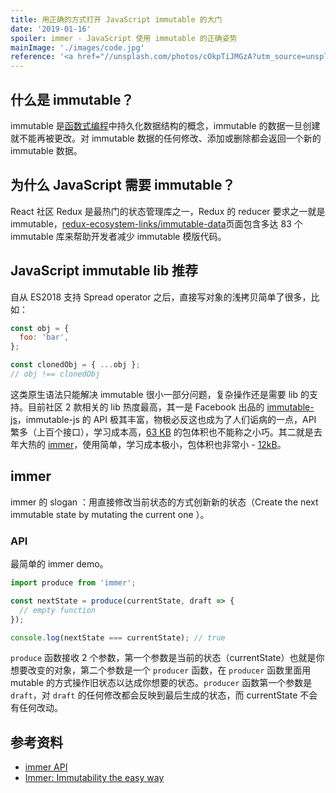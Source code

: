 ```yaml
---
title: 用正确的方式打开 JavaScript immutable 的大门
date: '2019-01-16'
spoiler: immer - JavaScript 使用 immutable 的正确姿势
mainImage: './images/code.jpg'
reference: '<a href="//unsplash.com/photos/cOkpTiJMGzA?utm_source=unsplash&utm_medium=referral&utm_content=creditCopyText" target="_blank">Oskar Yildiz</a>'
---
```


## 什么是 immutable？

immutable 是[函数式编程](https://zh.wikipedia.org/wiki/%E5%87%BD%E6%95%B0%E5%BC%8F%E7%BC%96%E7%A8%8B)中持久化数据结构的概念，immutable 的数据一旦创建就不能再被更改。对 immutable 数据的任何修改、添加或删除都会返回一个新的 immutable 数据。

## 为什么 JavaScript 需要 immutable？

React 社区 Redux 是最热门的状态管理库之一，Redux 的 reducer 要求之一就是 immutable，[redux-ecosystem-links/immutable-data](https://github.com/markerikson/redux-ecosystem-links/blob/master/immutable-data.md#immutable-update-utilities)页面包含多达 83 个 immutable 库来帮助开发者减少 immutable 模版代码。

## JavaScript immutable lib 推荐

自从 ES2018 支持 Spread operator 之后，直接写对象的浅拷贝简单了很多，比如：

```js
const obj = {
  foo: 'bar',
};

const clonedObj = { ...obj };
// obj !== clonedObj
```

这类原生语法只能解决 immutable 很小一部分问题，复杂操作还是需要 lib 的支持。目前社区 2 款相关的 lib 热度最高，其一是 Facebook 出品的 [immutable-js](https://github.com/immutable-js/immutable-js)，immutable-js 的 API 极其丰富，物极必反这也成为了人们诟病的一点，API 繁多（上百个接口），学习成本高，[63 KB](https://bundlephobia.com/result?p=immutable@4.0.0-rc.12) 的包体积也不能称之小巧。其二就是去年大热的 [immer](https://github.com/mweststrate/immer)，使用简单，学习成本极小，包体积也非常小 - [12kB](https://bundlephobia.com/result?p=immer@2.1.5)。

## immer

immer 的 slogan ：用直接修改当前状态的方式创新新的状态（Create the next immutable state by mutating the current one
）。

### API

最简单的 immer demo。

```js
import produce from 'immer';

const nextState = produce(currentState, draft => {
  // empty function
});

console.log(nextState === currentState); // true
```

`produce` 函数接收 2 个参数，第一个参数是当前的状态（currentState）也就是你想要改变的对象，第二个参数是一个 `producer` 函数，在 `producer` 函数里面用 mutable 的方式操作旧状态以达成你想要的状态。`producer` 函数第一个参数是 `draft`，对 `draft` 的任何修改都会反映到最后生成的状态，而 currentState 不会有任何改动。

## 参考资料

- [immer API](https://github.com/mweststrate/immer#api)
- [Immer: Immutability the easy way](https://hackernoon.com/introducing-immer-immutability-the-easy-way-9d73d8f71cb3)
